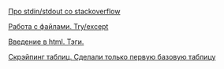 [Про stdin/stdout со stackoverflow](https://ru.stackoverflow.com/questions/572737/%D0%A0%D0%B5%D0%B0%D0%BB%D0%B8%D0%B7%D0%B0%D1%86%D0%B8%D1%8F-stdin-%D0%B8-stdout)

[Работа с файлами. Try/except](https://github.com/rogovich/2020_DPO_PythonProg/blob/master/7_Files_Web_Scraping/2020_DPO_6_2_Files.ipynb)

[Введение в html. Тэги.](https://github.com/rogovich/2020_DPO_PythonProg/blob/master/7_Files_Web_Scraping/2020_DPO_6_3_Html_Intro.ipynb)

[Скрэйпинг таблиц. Сделали только первую базовую таблицу](https://github.com/rogovich/2020_DPO_PythonProg/blob/master/7_Files_Web_Scraping/2020_DPO_6_4_BS_Tables.ipynb)
